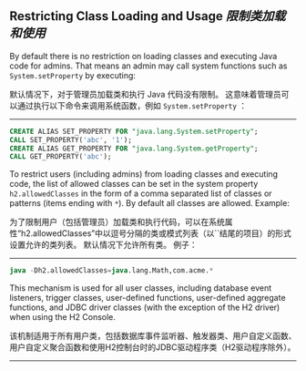 ## Restricting Class Loading and Usage *限制类加载和使用*

By default there is no restriction on loading classes and executing Java code for admins.
That means an admin may call system functions such as `System.setProperty` by executing:


默认情况下，对于管理员加载类和执行 Java 代码没有限制。
这意味着管理员可以通过执行以下命令来调用系统函数，例如 `System.setProperty` ：

---

```sql
CREATE ALIAS SET_PROPERTY FOR "java.lang.System.setProperty";
CALL SET_PROPERTY('abc', '1');
CREATE ALIAS GET_PROPERTY FOR "java.lang.System.getProperty";
CALL GET_PROPERTY('abc');
```

To restrict users (including admins) from loading classes and executing code, the list of allowed classes can be set in the system property `h2.allowedClasses` in the form of a comma separated list of classes or patterns (items ending with `*`).
By default all classes are allowed.
Example:


为了限制用户（包括管理员）加载类和执行代码，可以在系统属性“h2.allowedClasses”中以逗号分隔的类或模式列表（以``结尾的项目）的形式设置允许的类列表。
默认情况下允许所有类。
例子：

---

```sql
java -Dh2.allowedClasses=java.lang.Math,com.acme.*
```

This mechanism is used for all user classes, including database event listeners, trigger classes, user-defined functions, user-defined aggregate functions, and JDBC driver classes (with the exception of the H2 driver) when using the H2 Console.


该机制适用于所有用户类，包括数据库事件监听器、触发器类、用户自定义函数、用户自定义聚合函数和使用H2控制台时的JDBC驱动程序类（H2驱动程序除外）。

---

